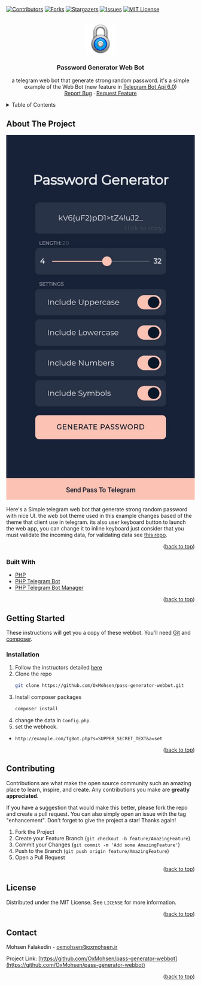 <div id="top"></div>

[![Contributors][contributors-shield]][contributors-url]
[![Forks][forks-shield]][forks-url]
[![Stargazers][stars-shield]][stars-url]
[![Issues][issues-shield]][issues-url]
[![MIT License][license-shield]][license-url]

<br />
<div align="center">
  <a href="https://github.com/OxMohsen/pass-generator-webbot">
    <img src="web/icon.png" alt="Logo" width="80" height="80">
  </a>

<h3 align="center">Password Generator Web Bot</h3>

  <p align="center">
    a telegram web bot that generate strong random password. it's a simple example of the Web Bot (new feature in <a href="https://core.telegram.org/bots/api#april-16-2022">Telegram Bot Api 6.0</a>)
    <br />
    <a href="https://github.com/OxMohsen/pass-generator-webbot/issues">Report Bug</a>
    ·
    <a href="https://github.com/OxMohsen/pass-generator-webbot/issues">Request Feature</a>
  </p>
</div>

<details>
  <summary>Table of Contents</summary>
  <ol>
    <li>
      <a href="#about-the-project">About The Project</a>
      <ul>
        <li><a href="#built-with">Built With</a></li>
      </ul>
    </li>
    <li>
      <a href="#getting-started">Getting Started</a>
      <ul>
        <li><a href="#installation">Installation</a></li>
      </ul>
    </li>
    <li><a href="#contributing">Contributing</a></li>
    <li><a href="#license">License</a></li>
    <li><a href="#contact">Contact</a></li>
  </ol>
</details>


## About The Project

[![Password Generator Web Bot][product-screenshot]](https://github.com/OxMohsen/pass-generator-webbot)

Here's a Simple telegram web bot that generate strong random password with nice UI. the web bot theme used in this example changes based of the theme that client use in telegram.
its also user keyboard button to launch the web app, you can change it to inline keyboard just consider that you must validate the incoming data, for validating data see [this repo](https://github.com/OxMohsen/validating-data).

<p align="right">(<a href="#top">back to top</a>)</p>



### Built With

* [PHP](https://www.php.net/)
* [PHP Telegram Bot](https://github.com/php-telegram-bot/core)
* [PHP Telegram Bot Manager](https://github.com/php-telegram-bot/telegram-bot-manager)

<p align="right">(<a href="#top">back to top</a>)</p>



<!-- GETTING STARTED -->
## Getting Started

These instructions will get you a copy of these webbot.
You'll need [Git](https://git-scm.com) and [composer](https://getcomposer.org/download/).

### Installation

1. Follow the instructors detailed [here](https://github.com/php-telegram-bot/core#instructions)
2. Clone the repo
   ```sh
   git clone https://github.com/OxMohsen/pass-generator-webbot.git
   ```
3. Install composer packages
   ```sh
   composer install
   ```
4. change the data in `Config.php`.
5. set the webhook.
- `http://example.com/TgBot.php?s=SUPPER_SECRET_TEXT&a=set`

<p align="right">(<a href="#top">back to top</a>)</p>

<!-- CONTRIBUTING -->
## Contributing

Contributions are what make the open source community such an amazing place to learn, inspire, and create. Any contributions you make are **greatly appreciated**.

If you have a suggestion that would make this better, please fork the repo and create a pull request. You can also simply open an issue with the tag "enhancement".
Don't forget to give the project a star! Thanks again!

1. Fork the Project
2. Create your Feature Branch (`git checkout -b feature/AmazingFeature`)
3. Commit your Changes (`git commit -m 'Add some AmazingFeature'`)
4. Push to the Branch (`git push origin feature/AmazingFeature`)
5. Open a Pull Request

<p align="right">(<a href="#top">back to top</a>)</p>



<!-- LICENSE -->
## License

Distributed under the MIT License. See `LICENSE` for more information.

<p align="right">(<a href="#top">back to top</a>)</p>



<!-- CONTACT -->
## Contact

Mohsen Falakedin - oxmohsen@oxmohsen.ir

Project Link: [https://github.com/OxMohsen/pass-generator-webbot](https://github.com/OxMohsen/pass-generator-webbot)

<p align="right">(<a href="#top">back to top</a>)</p>


<!-- MARKDOWN LINKS & IMAGES -->
<!-- https://www.markdownguide.org/basic-syntax/#reference-style-links -->
[contributors-shield]: https://img.shields.io/github/contributors/OxMohsen/pass-generator-webbot.svg?style=for-the-badge
[contributors-url]: https://github.com/OxMohsen/pass-generator-webbot/graphs/contributors
[forks-shield]: https://img.shields.io/github/forks/OxMohsen/pass-generator-webbot.svg?style=for-the-badge
[forks-url]: https://github.com/OxMohsen/pass-generator-webbot/network/members
[stars-shield]: https://img.shields.io/github/stars/OxMohsen/pass-generator-webbot.svg?style=for-the-badge
[stars-url]: https://github.com/OxMohsen/pass-generator-webbot/stargazers
[issues-shield]: https://img.shields.io/github/issues/OxMohsen/pass-generator-webbot.svg?style=for-the-badge
[issues-url]: https://github.com/OxMohsen/pass-generator-webbot/issues
[license-shield]: https://img.shields.io/github/license/OxMohsen/pass-generator-webbot.svg?style=for-the-badge
[license-url]: https://github.com/OxMohsen/pass-generator-webbot/blob/master/LICENSE
[product-screenshot]: screenshot.jpg
